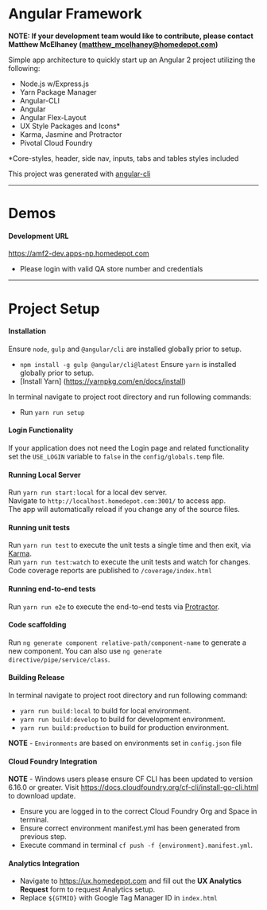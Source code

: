 **Angular Framework**  
===================  
**NOTE: If your development team would like to contribute, please contact Matthew McElhaney (matthew_mcelhaney@homedepot.com)**  

Simple app architecture to quickly start up an Angular 2 project utilizing the following:  
- Node.js w/Express.js  
- Yarn Package Manager
- Angular-CLI  
- Angular  
- Angular Flex-Layout 
- UX Style Packages and Icons*  
- Karma, Jasmine and Protractor  
- Pivotal Cloud Foundry  

*Core-styles, header, side nav, inputs, tabs and tables styles included

This project was generated with [angular-cli](https://github.com/angular/angular-cli)  

----------  
  
Demos  
===================  
  
#### **Development URL**  
https://amf2-dev.apps-np.homedepot.com  
- Please login with valid QA store number and credentials  

----------  

Project Setup  
===================  
  
#### **Installation**  

Ensure `node`, `gulp` and `@angular/cli` are installed globally prior to setup.  
- `npm install -g gulp @angular/cli@latest`
Ensure `yarn` is installed globally prior to setup.
- [Install Yarn] (https://yarnpkg.com/en/docs/install)

In terminal navigate to project root directory and run following commands:  
- Run `yarn run setup` 

#### **Login Functionality**

If your application does not need the Login page and related functionality set the `USE_LOGIN` variable to `false` in the `config/globals.temp` file.

#### **Running Local Server**  

Run `yarn run start:local` for a local dev server.  
Navigate to `http://localhost.homedepot.com:3001/` to access app.  
The app will automatically reload if you change any of the source files.  

#### **Running unit tests**  

Run `yarn run test` to execute the unit tests a single time and then exit, via [Karma](https://karma-runner.github.io).  
Run `yarn run test:watch` to execute the unit tests and watch for changes.
Code coverage reports are published to `/coverage/index.html`

#### **Running end-to-end tests**  

Run `yarn run e2e` to execute the end-to-end tests via [Protractor](http://www.protractortest.org/).  

#### **Code scaffolding**  

Run `ng generate component relative-path/component-name` to generate a new component. 
You can also use `ng generate directive/pipe/service/class`.  

#### **Building Release**  

In terminal navigate to project root directory and run following command:  

- `yarn run build:local` to build for local environment.  
- `yarn run build:develop` to build for development environment.  
- `yarn run build:production` to build for production environment.  

**NOTE** - `Environments` are based on environments set in `config.json` file  

#### **Cloud Foundry Integration**  

**NOTE** - Windows users please ensure CF CLI has been updated to version 6.16.0 or greater. Visit https://docs.cloudfoundry.org/cf-cli/install-go-cli.html to download update.  

- Ensure you are logged in to the correct Cloud Foundry Org and Space in terminal.  
- Ensure correct environment manifest.yml has been generated from previous step.  
- Execute command in terminal `cf push -f {environment}.manifest.yml`.  

#### **Analytics Integration**  

- Navigate to https://ux.homedepot.com and fill out the **UX Analytics Request** form to request Analytics setup.  
- Replace `${GTMID}` with Google Tag Manager ID in `index.html`  
